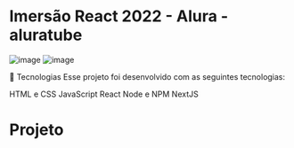 # Imersão React 2022 - Alura - aluratube

![image](https://user-images.githubusercontent.com/101356855/200922095-6545b2b1-af77-41ef-a640-8156475df9c7.png)
![image](https://user-images.githubusercontent.com/101356855/200922175-496b5411-64d8-4280-96b7-ca252fa73f6c.png)

🚀 Tecnologias
Esse projeto foi desenvolvido com as seguintes tecnologias:

HTML e CSS
JavaScript
React
Node e NPM
NextJS

# Projeto

